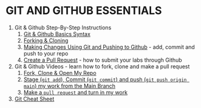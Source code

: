 # GIT AND GITHUB ESSENTIALS



1. Git & Github Step-By-Step Instructions
    1. [Git & Github Basics Syntax](./syntax/git-github-basics.md)
    1. [Forking & Cloning](./syntax/git-forking-and-cloning.md)
    1. [Making Changes Using Git and Pushing to Github](./syntax/git-making-changes-and-pushing.md) - add, commit and push to your repo
    1. [Create a Pull Request](./syntax/github-pull-request.md) - how to submit your labs through Github
1. Git & Github Videos - learn how to fork, clone and make a pull request
    1. [Fork, Clone & Open My Repo](https://drive.google.com/file/d/1rVmd8MFE-WksI8ce8x6GwOrp3riAe4s7/view?usp=sharing)
    1. [Stage (`git add`), Commit (`git commit`) and push (`git push origin main`) my work from the Main Branch](https://drive.google.com/file/d/1NbbvOQssxUVLHvl24poUaih8H4opVJ_O/view?usp=sharing)
    1. [Make a `pull request` and turn in my work](https://drive.google.com/file/d/1OB50C1v8BYM5SkLh5sTIh-xK5gRs1JL5/view?usp=drive_link)
1. [Git Cheat Sheet](assets)